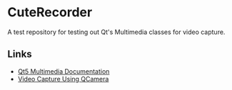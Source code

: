 # CuteRecorder
A test repository for testing out Qt's Multimedia classes for video capture.


## Links
- [Qt5 Multimedia Documentation](https://doc.qt.io/qt-5/multimediaoverview.html) <br>
- [Video Capture Using QCamera](https://doc.qt.io/qt-5.11/qtmultimedia-multimediawidgets-camera-example.html) <br>


